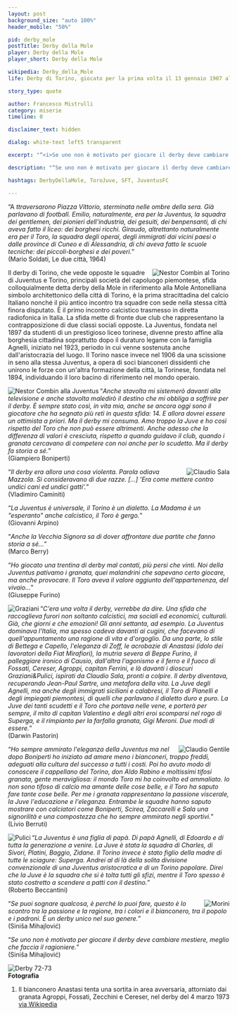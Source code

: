 ```yaml
---
layout: post
background_size: "auto 100%"
header_mobile: "50%"

pid: derby_mole
postTitle: Derby della Mole
player: Derby della Mole
player_short: Derby della Mole

wikipedia: Derby_della_Mole
life: Derby di Torino, giocato per la prima volta il 13 gennaio 1907 allo stadio Velodromo Umberto I

story_type: quote

author: Francesco Mistrulli
category: miserie
timeline: 0

disclaimer_text: hidden

dialog: white-text left5 transparent

excerpt: "“<i>Se uno non è motivato per giocare il derby deve cambiare mestiere, meglio che faccia il ragioniere</i>” - Siniša Mihajlović"

description: "“Se uno non è motivato per giocare il derby deve cambiare mestiere, meglio che faccia il ragioniere.” - Siniša Mihajlović"

hashtags: DerbyDellaMole, ToroJuve, SFT, JuventusFC

---
```

“A _ttraversarono Piazza Vittorio, sterminata nelle ombre della sera. Già parlavano di football. Emilio, naturalmente, era per la Juventus, la squadra dei gentlemen, dei pionieri dell'industria, dei gesuiti, dei benpensanti, di chi aveva fatto il liceo: dei borghesi ricchi. Giraudo, altrettanto naturalmente era per il Toro, la squadra degli operai, degli immigrati dai vicini paesi o dalle province di Cuneo e di Alessandria, di chi aveva fatto le scuole tecniche: dei piccoli-borghesi e dei poveri._”  
(Mario Soldati, Le due città, 1964)

<img class="responsive-img border w30 margin-1em" src="{{site.baseurl}}/assets/pics/{{page.pid}}/combin.jpg" alt="Nestor Combin al Torino" align="right">

Il derby di Torino, che vede opposte le squadre di Juventus e Torino, principali società del capoluogo piemontese, sfida colloquialmente detta derby della Mole in riferimento alla Mole Antonelliana simbolo architettonico della città di Torino, è la prima stracittadina del calcio Italiano nonché il più antico incontro tra squadre con sede nella stessa città finora disputato. È il primo incontro calcistico trasmesso in diretta radiofonica in Italia. La sfida mette di fronte due club che rappresentano la contrapposizione di due classi sociali opposte. La Juventus, fondata nel 1897 da studenti di un prestigioso liceo torinese, divenne presto affine alla borghesia cittadina soprattutto dopo il duraturo legame con la famiglia Agnelli, iniziato nel 1923, periodo in cui venne sostenuta anche dall'aristocrazia del luogo. Il Torino nasce invece nel 1906 da una scissione in seno alla stessa Juventus, a opera di soci bianconeri dissidenti che unirono le forze con un'altra formazione della città, la Torinese, fondata nel 1894, individuando il loro bacino di riferimento nel mondo operaio.

<img class="responsive-img border w30 margin-1em" src="{{site.baseurl}}/assets/pics/{{page.pid}}/combin_juve.png" alt="Nestor Combin alla Juventus" align="left">

“_Anche stavolta mi sistemerò davanti alla televisione e anche stavolta maledirò il destino che mi obbliga a soffrire per il derby. È sempre stato così, in vita mia, anche se ancora oggi sono il giocatore che ha segnato più reti in questa sfida: 14. E allora dovrei essere un ottimista a priori. Ma il derby mi consuma. Amo troppo la Juve e ho così rispetto del Toro che non può essere altrimenti. Anche adesso che la differenza di valori è cresciuta, rispetto a quando guidavo il club, quando i granata cercavano di competere con noi anche per lo scudetto. Ma il derby fa storia a sé._”  
(Giampiero Boniperti)

<img class="responsive-img border w30 margin-1em" src="{{site.baseurl}}/assets/pics/{{page.pid}}/claudio_sala.jpg" alt="Claudio Sala" align="right">

“_Il derby era allora una cosa violenta. Parola odiava Mazzola. Si consideravano di due razze. [...] ’Era come mettere contro undici cani ed undici gatti’._”  
(Vladimiro Caminiti)

“_La Juventus è universale, il Torino è un dialetto. La Madama è un "esperanto" anche calcistico, il Toro è gergo._”  
(Giovanni Arpino)

“_Anche la Vecchia Signora sa di dover affrontare due partite che fanno storia a sé..._”  
(Marco Berry)

“_Ho giocato una trentina di derby mal contati, più persi che vinti. Noi della Juventus pativamo i granata, quei malandrini che sapevano certo giocare, ma anche provocare. Il Toro aveva il valore aggiunto dell'appartenenza, del vivaio..._”  
(Giuseppe Furino)

<img class="responsive-img border w30 margin-1em" src="{{site.baseurl}}/assets/pics/{{page.pid}}/graziani.jpg" alt="Graziani" align="left">

“_C'era una volta il derby, verrebbe da dire. Una sfida che raccoglieva furori non soltanto calcistici, ma sociali ed economici, culturali. Già, che giorni e che emozioni! Gli anni settanta, ad esempio. La Juventus dominava l'Italia, ma spesso cadeva davanti ai cugini, che facevano di quell'appuntamento una ragione di vita e d'orgoglio. Da una parte, lo stile di Bettega e Capello, l'eleganza di Zoff, le acrobazie di Anastasi (idolo dei lavoratori della Fiat Mirafiori), la mutria severa di Beppe Furino, il palleggiare ironico di Causio, dall'altra l'agonismo e il ferro e il fuoco di Fossati, Cereser, Agroppi, capitan Ferrini, e là davanti i dioscuri Graziani&Pulici, ispirati da Claudio Sala, pronti a colpire. Il derby diventava, recuperando Jean-Paul Sartre, una metafora della vita. La Juve degli Agnelli, ma anche degli immigrati siciliani e calabresi, il Toro di Pianelli e degli impiegati piemontesi, di quelli che parlavano il dialetto duro e puro. La Juve dei tanti scudetti e il Toro che portava nelle vene, e porterà per sempre, il mito di capitan Valentino e degli altri eroi scomparsi nel rogo di Superga, e il rimpianto per la farfalla granata, Gigi Meroni. Due modi di essere._”  
(Darwin Pastorin)

<img class="responsive-img border w30 margin-1em" src="{{site.baseurl}}/assets/pics/{{page.pid}}/gentile.jpg" alt="Claudio Gentile" align="right">

“_Ho sempre ammirato l'eleganza della Juventus ma nel dopo Boniperti ho iniziato ad amare meno i bianconeri, troppo freddi, adeguati alla cultura del successo a tutti i costi. Poi ho avuto modo di conoscere il cappellano del Torino, don Aldo Rabino e moltissimi tifosi granata, gente meravigliosa: il mondo Toro mi ha coinvolto ed ammaliato. Io non sono tifoso di calcio ma amante delle cose belle, e il Toro ha saputo fare tante cose belle. Per me i granata rappresentano la passione viscerale, la Juve l'educazione e l'eleganza. Entrambe le squadre hanno saputo mostrare con calciatori come Boniperti, Scirea, Zaccarelli e Sala una signorilità e una compostezza che ho sempre ammirato negli sportivi._”  
(Livio Berruti)

<img class="responsive-img border w30 margin-1em" src="{{site.baseurl}}/assets/pics/{{page.pid}}/pulici.jpg" alt="Pulici" align="left">

“_La Juventus è una figlia di papà. Di papà Agnelli, di Edoardo e di tutta la generazione a venire. La Juve è stata la squadra di Charles, di Sivori, Platini, Baggio, Zidane. Il Torino invece è stato figlio della madre di tutte le sciagure: Superga. Andrei al di là della solita divisione convenzionale di una Juventus aristocratica e di un Torino popolare. Direi che la Juve è la squadra che si è tolta tutti gli sfizi, mentre il Toro spesso è stato costretto a scendere a patti con il destino._”  
(Roberto Beccantini)

<img class="responsive-img border w30 margin-1em" src="{{site.baseurl}}/assets/pics/{{page.pid}}/morini.jpg" alt="Morini" align="right">

“_Se puoi sognare qualcosa, è perché lo puoi fare, questo è lo scontro tra la passione e la ragione, tra i colori e il bianconero, tra il popolo e i padroni. È un derby unico nel suo genere._”  
(Siniša Mihajlović)

“_Se uno non è motivato per giocare il derby deve cambiare mestiere, meglio che faccia il ragioniere._”  
(Siniša Mihajlović)

<img class="responsive-img border w100" src="{{site.baseurl}}/assets/pics/{{page.pid}}/Serie_A_1972-73.jpg" alt="Derby 72-73">

<div class="post-disclaimer">
  <b>Fotografia</b>
  <ol>
    <li>Il bianconero Anastasi tenta una sortita in area avversaria, attorniato dai granata Agroppi, Fossati, Zecchini e Cereser, nel derby del 4 marzo 1973 <a href="https://it.wikipedia.org/wiki/Derby_di_Torino#/media/File:Serie_A_1972-73_-_Juventus_vs_Torino_-_Anastasi_attorniato_da_Agroppi,_Fossati,_Zecchini_e_Cereser.jpg" target="_blank">via Wikipedia</a></li>
  </ol>
</div>
